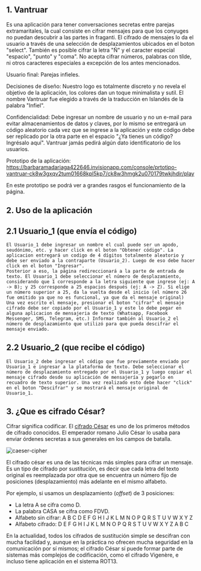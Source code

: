 ## 1. Vantruar

Es una aplicación para tener conversaciones secretas entre parejas extramaritales, la cual consiste en cifrar mensajes para que los conyuges no puedan descubrir a las partes in fraganti. 
El cifrado de mensajes lo da el usuario a través de una selección de desplazamientos ubicados en el boton "select". También es posible cifrar la letra "Ñ" y el caracter especial "espacio", "punto" y "coma". 
No acepta cifrar números, palabras con tílde, ni otros caracteres especiales a excepción de los antes mencionados.

Usuario final: Parejas infieles.

Decisiones de diseño: Nuestro logo es totalmente discreto y no revela el objetivo de la aplicación, los colores dan un toque minimalista y sutil.
El nombre Vantruar fue elegido a través de la traducción en Islandés de la palabra "Infiel".

Confidencialidad: Debe ingresar un nombre de usuario y no un e-mail para evitar almacenamientos de datos y claves, por lo mismo se entregará un código aleatorio cada vez que se ingrese a la aplicación y este código debe ser replicado por la otra parte en el espacio "¿Ya tienes un código? Ingrésalo aquí". Vantruar jamás pedirá algún dato identificatorio de los usuarios.

Prototipo de la aplicación: https://barbaramadariaga422646.invisionapp.com/console/prtotipo-vantruar-ck8w3gxqv2tum01668kpl5kp7/ck8w3hmgk2u070179twkjhdir/play 

En este prototipo se podrá ver a grandes rasgos el funcionamiento de la página.

## 2. Uso de la aplicación
 ## 2.1 Usuario_1 (que envía el código)
    El Usuario_1 debe ingresar un nombre el cual puede ser un apodo, seudónimo, etc. y hacer click en el boton "Obtener código". La aplicacion entregará un codigo de 4 dígitos totalmente aleatorio y debe ser enviado a la contraparte (Usuario_2). Luego de eso debe hacer click en el boton "Ingresar".
    Posterior a eso, la página redireccionará a la parte de entrada de texto. El Usuario_1 debe seleccionar el número de desplazamiento, considerando que 1 corresponde a la letra siguiente que ingrese (ej: A -> B); y 25 corresponde a 25 espacios después (ej: A -> Z). Si elige un número superior a 25, da la vuelta desde el inicio (el número 26 fue omitido ya que no es funcional, ya que da el mensaje original)
    Una vez escrito el mensaje, presionar el boton "cifrar" el mensaje cifrado debe ser copiado por el Usuario_1 y este lo debe pegar en alguna aplicacion de mensajeria de texto (Whatsapp, Facebook Messenger, SMS, Telegram, etc.) Informar también al Usuario_2 el número de desplazamiento que utilizó para que pueda descifrar el mensaje enviado.

  ## 2.2 Usuario_2 (que recibe el código)
    El Usuario_2 debe ingresar el código que fue previamente enviado por Usuario_1 e ingresar a la plataforma de texto. Debe seleccionar el número de desplazamiento entregado por el Usuario_1 y luego copiar el mensaje cifrado desde su aplicación de mensajería y pegarlo en recuadro de texto superior. Una vez realizado esto debe hacer "click" en el boton "Descifrar" y se mostrará el mensaje original de Usuario_1.

## 3. ¿Que es cifrado César?

Cifrar significa codificar. El [cifrado César](https://en.wikipedia.org/wiki/Caesar_cipher)
es uno de los primeros métodos de cifrado conocidos. El emperador romano Julio
César lo usaba para enviar órdenes secretas a sus generales en los campos de
batalla.

![caeser-cipher](https://upload.wikimedia.org/wikipedia/commons/thumb/2/2b/Caesar3.svg/2000px-Caesar3.svg.png)

El cifrado césar es una de las técnicas más simples para cifrar un mensaje. Es
un tipo de cifrado por sustitución, es decir que cada letra del texto original
es reemplazada por otra que se encuentra un número fijo de posiciones
(desplazamiento) más adelante en el mismo alfabeto.

Por ejemplo, si usamos un desplazamiento (_offset_) de 3 posiciones:

* La letra A se cifra como D.
* La palabra CASA se cifra como FDVD.
* Alfabeto sin cifrar: A B C D E F G H I J K L M N O P Q R S T U V W X Y Z
* Alfabeto cifrado: D E F G H I J K L M N O P Q R S T U V W X Y Z A B C

En la actualidad, todos los cifrados de sustitución simple se descifran con
mucha facilidad y, aunque en la práctica no ofrecen mucha seguridad en la
comunicación por sí mismos; el cifrado César sí puede formar parte de sistemas
más complejos de codificación, como el cifrado Vigenère, e incluso tiene
aplicación en el sistema ROT13.